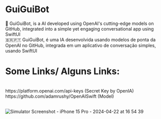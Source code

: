 # GuiGuiBot
🔭 GuiGuiBot, is a AI developed using OpenAI's cutting-edge models on GitHub, integrated into a simple yet engaging conversational app using SwiftUI
<br>
🇧🇷🇵🇹 GuiGuiBot, é uma IA desenvolvida usando modelos de ponta da OpenAI no GitHub, integrada em um aplicativo de conversação simples, usando SwiftUI

<h1>Some Links/ Alguns Links: </h1>
<br>
https://platform.openai.com/api-keys (Secret Key by OpenIA)
<br>
https://github.com/adamrushy/OpenAISwift (Model)
<br>

<br>

![Simulator Screenshot - iPhone 15 Pro - 2024-04-22 at 16 54 39](https://github.com/GlhrmSilveira/GuiGuiBot/assets/142754358/b79f166d-7d76-4cd7-8b2b-e5c12bb15c11)
